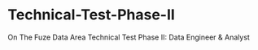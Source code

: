 # Technical-Test-Phase-II
On The Fuze  Data Area  Technical Test Phase II: Data Engineer &amp; Analyst
